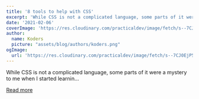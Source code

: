 ```yaml
---
title: '8 tools to help with CSS'
excerpt: 'While CSS is not a complicated language, some parts of it were a mystery to me when I started learnin...'
date: '2021-02-06'
coverImage: 'https://res.cloudinary.com/practicaldev/image/fetch/s--7CJ0EjP5--/c_imagga_scale,f_auto,fl_progressive,h_420,q_auto,w_1000/https://dev-to-uploads.s3.amazonaws.com/i/37d98nh5dwwoop0y68ch.png'
author:
  name: Koders
  picture: "assets/blog/authors/koders.png"
ogImage:
  url: 'https://res.cloudinary.com/practicaldev/image/fetch/s--7CJ0EjP5--/c_imagga_scale,f_auto,fl_progressive,h_420,q_auto,w_1000/https://dev-to-uploads.s3.amazonaws.com/i/37d98nh5dwwoop0y68ch.png'
---
```


While CSS is not a complicated language, some parts of it were a mystery to me when I started learnin...

[Read more](https://dev.to/kalimahapps/8-tools-to-improve-css-design-3lcg)
